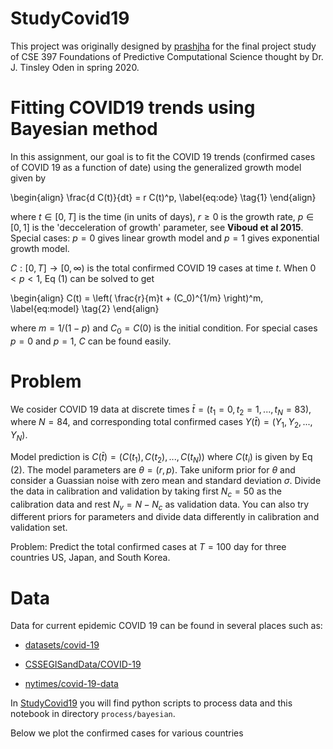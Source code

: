 # StudyCovid19
 
This project was originally designed by [prashjha](https://github.com/prashjha/StudyCovid19) for the final project study of CSE 397 Foundations of Predictive Computational Science thought by Dr. J. Tinsley Oden in spring 2020.


# Fitting COVID19 trends using Bayesian method

In this assignment, our goal is to fit the COVID 19 trends (confirmed cases of COVID 19 as a function of date) using the generalized growth model given by

\begin{align}
\frac{d C(t)}{dt} = r C(t)^p, \label{eq:ode} \tag{1}
\end{align}

where $t \in [0,T]$ is the time (in units of days), $r \geq 0$ is the growth rate, $p
\in [0,1]$ is the 'decceleration of growth' parameter, see **Viboud et al 2015**. Special cases: $p = 0$ gives linear growth model and $p=1$ gives exponential growth model. 

$C : [0,T] \to [0, \infty)$ is the total confirmed COVID 19 cases at time $t$. When $0 < p < 1$, Eq (1) can be solved to get 

\begin{align}
C(t) = \left( \frac{r}{m}t + (C_0)^{1/m} \right)^m, \label{eq:model} \tag{2}
\end{align}

where $m = 1/(1 - p)$ and $C_0 = C(0)$ is the initial condition. For special cases $p=0$ and $p=1$, $C$ can be found easily.

# Problem

We cosider COVID 19 data at discrete times $\bar{t} = (t_1=0, t_2=1, ..., t_N=83)$, where $N = 84$, and corresponding total confirmed cases $Y(\bar{t}) = (Y_1, Y_2, ..., Y_N)$.

Model prediction is $C(\bar{t}) = (C(t_1), C(t_2), ..., C(t_N))$ where $C(t_i)$ is given by Eq (2). The model parameters are $\theta = (r, p)$. Take uniform prior for $\theta$ and consider a Guassian noise with zero mean and standard deviation $\sigma$. Divide the data in calibration and validation by taking first $N_c = 50$ as the calibration data and rest $N_v = N - N_c$ as validation data. You can also try different priors for parameters and divide data differently in calibration and validation set.

Problem: Predict the total confirmed cases at $T = 100$ day for three countries US, Japan, and South Korea.

# Data
Data for current epidemic COVID 19 can be found in several places such as:

- [datasets/covid-19](https://github.com/datasets/covid-19)

- [CSSEGISandData/COVID-19](https://github.com/CSSEGISandData/COVID-19)

- [nytimes/covid-19-data](https://github.com/nytimes/covid-19-data)


In [StudyCovid19](https://github.com/prashjha/StudyCovid19) you will find python scripts to process data and this notebook in directory `process/bayesian`.


Below we plot the confirmed cases for various countries

